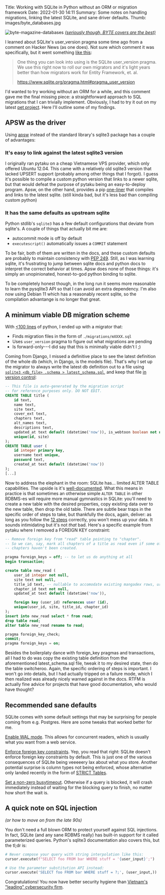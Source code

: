 Title: Working with SQLite in Python without an ORM or migration framework
Date: 2022-01-30 14:11
Summary: Some notes on handling migrations, linking the latest SQLite,
         and sane driver defaults.
Thumb: images/byte_databases.jpg

![byte-magazine-databases](/images/byte_databases.jpg "")
_[(seriously though, BYTE covers are the best)][18]_


I learned about SQLite's user_version pragma some time ago from a comment on
Hacker News (as one does). Not sure which comment it was specifically, but it
went something [like this][1]:

> One thing you can look into using is the SQLite user_version pragma.
> We use this right now to roll our own migrators and it's light years
> better than how migrators work for Entity Framework, et. al.
>
> <https://www.sqlite.org/pragma.html#pragma_user_version>

I'd wanted to try working without an ORM for a while, and this comment gave me
the final missing piece: a straightforward approach to SQL migrations that I
can trivially implement. Obviously, I had to try it out on my latest [pet
project][2]. Here I'll outline some of my findings.

## APSW as the driver

Using [apsw][5] instead of the standard library's sqlite3 package has a couple
of advantages:

### It's easy to link against the latest sqlite3 version

I originally ran pytaku on a cheap Vietnamese VPS provider, which only offered
Ubuntu 12.04. This came with a relatively old sqlite3 version that lacked
UPSERT support (probably among other things that I forgot). I guess it's
possible to compile a custom python version that links to a newer sqlite, but
that would defeat the purpose of pytaku being an easy-to-deploy program. Apsw,
on the other hand, provides a pip [one-liner][4] that compiles and links to the
latest sqlite. (still kinda bad, but it's less bad than compiling custom
python)

### It has the same defaults as upstream sqlite

Python stdlib's `sqlite3` has a few default configurations that deviate from
sqlite's. A couple of things that actually bit me are:

- autocommit mode is off by default
- `executescript()` automatically issues a `COMMIT` statement

To be fair, both of them are written in the docs, and these custom defaults are
probably to maintain consistency with [PEP 249][6]. Still, as I was learning
sqlite, it's frustrating to jump between sqlite docs and python docs to
interpret the correct behavior at times. Apsw does none of those things: it's
simply an unopinionated, honest-to-god python binding to sqlite.

To be completely honest though, in the long run it seems more reasonable to
learn the pysqlite3 API so that I can avoid an extra dependency. I'm also now
using Debian 11 which has a reasonably recent sqlite, so the compilation
advantange is no longer that great.

## A minimum viable DB migration scheme

With [<100 lines][7] of python, I ended up with a migrator that:

- Finds migration files in the form of `./migrations/mXXXX.sql`
- Uses `user_version` pragma to figure out what migrations are pending
- Is forward-only---I did say that this is minimally viable didn't I ;)

Coming from Django, I missed a definitive place to see the latest definition of
the whole db (which, in Django, is the models file). That's why I set up the
migrator to always write the latest db definition out to a file using
[`sqlite3 <db_file> .schema > latest_schema.sql`][8], and keep that file [in
version control][9]:

```sql
-- This file is auto-generated by the migration script
-- for reference purposes only. DO NOT EDIT.
CREATE TABLE title (
    id text,
    name text,
    site text,
    cover_ext text,
    chapters text,
    alt_names text,
    descriptions text,
    updated_at text default (datetime('now')), is_webtoon boolean not null default false, descriptions_format text not null default 'text',
    unique(id, site)
);
CREATE TABLE user (
    id integer primary key,
    username text unique,
    password text,
    created_at text default (datetime('now'))
);
[...]
```

Now to address the elephant in the room: SQLite has... limited ALTER TABLE
capabilities. The upside is it's [well-documented][10]. What this means in
practice is that sometimes an otherwise simple `ALTER TABLE` in other RDBMS-es
will require more manual gymnastics in SQLite: you'll need to create a new
table with the desired properties, copy existing data over to the new table,
then drop the old table. There are subtle bear traps in the specific order of
steps to take, but thankfully the docs, again, deliver: as long as you
follow the [12 steps][15] correctly, you won't mess up your data. It sounds
intimidating but it's not _that_ bad. Here's a specific example from pytaku
where I removed a FOREIGN KEY constraint:

```sql
-- Remove foreign key from "read" table pointing to "chapter".
-- So we can, say, mark all chapters of a title as read even if some of those
-- chapters haven't been created.

pragma foreign_keys = off; -- to let us do anything at all
begin transaction;

create table new_read (
    user_id integer not null,
    site text not null,
    title_id text, -- nullable to accomodate existing mangadex rows, urgh.
    chapter_id text not null,
    updated_at text default (datetime('now')),

    foreign key (user_id) references user (id),
    unique(user_id, site, title_id, chapter_id)
);
insert into new_read select * from read;
drop table read;
alter table new_read rename to read;

pragma foreign_key_check;
commit;
pragma foreign_keys = on;
```

Besides the boilerplaty dance with foreign_key pragmas and transactions, all I
had to do was copy the existing table definition from the aforementioned
latest_schema.sql file, tweak it to my desired state, then do the table
switcheroo. Again, the specific ordering of steps is important. I won't go into
details, but I had actually tripped on a failure mode, which I then realized
was already nicely warned against in the docs. RTFM is actually fine advice for
projects that have good documentation, who would have thought?

## Recommended sane defaults

SQLite comes with some default settings that may be surprising for people
coming from e.g. Postgres. Here are some tweaks that worked better for me.

[Enable WAL mode][11]. This allows for concurrent readers, which is usually
what you want from a web service.

[Enforce foreign key constraints][12]. Yep, you read that right: SQLite
doesn't enforce foreign key constraints by default. This is just one of the
various consequences of SQLite being veeeeery lax about what you store. Another
potential surprise is column types not being enforced, whose alternative only
landed recently in the form of [STRICT Tables][13].

[Set a non-zero busytimeout][14]. Otherwise if a query is blocked, it will
crash immediately instead of waiting for the blocking query to finish, no
matter how short the wait is.

## A quick note on SQL injection

_(or how to move on from the late 90s)_

You don't need a full blown ORM to protect yourself against SQL injections. In
fact, SQLite (and any sane RDBMS really) has built-in support for it called
parameterized queries. Python's sqlite3 documentation also covers this, but the
tl;dr is:

```python
# Never compose your query with string interpolation like this:
cursor.execute(f"SELECT foo FROM bar WHERE stuff = '{user_input}';")

# Use the parameter substitution API instead:
cursor.execute('SELECT foo FROM bar WHERE stuff = ?;', (user_input,))
```

Congratulations! You now have better security hygiene than [Vietnam's "leading"
cybersecurity firm][16].

[1]: https://news.ycombinator.com/item?id=23510382
[2]: https://sr.ht/~nhanb/pytaku/
[4]: https://rogerbinns.github.io/apsw/download.html#i-really-want-to-use-pip
[5]: https://rogerbinns.github.io/apsw/
[6]: https://www.python.org/dev/peps/pep-0249/
[7]: https://github.com/nhanb/pytaku/blob/65a6c08128ebbc2b7d33a6b043798c69ac7dfebe/src/pytaku/database/migrator.py
[8]: https://github.com/nhanb/pytaku/blob/65a6c08128ebbc2b7d33a6b043798c69ac7dfebe/src/pytaku/database/migrator.py#L44-L51
[9]: https://github.com/nhanb/pytaku/blob/65a6c08128ebbc2b7d33a6b043798c69ac7dfebe/src/pytaku/database/migrations/latest_schema.sql
[10]: https://www.sqlite.org/lang_altertable.html
[11]: https://sqlite.org/wal.html
[12]: https://www.sqlite.org/pragma.html#pragma_foreign_keys
[13]: https://www.sqlite.org/stricttables.html
[14]: https://www.sqlite.org/c3ref/busy_timeout.html
[15]: https://www.sqlite.org/lang_altertable.html#otheralter
[16]: https://vnhacker.blogspot.com/2021/08/bkav-bi-hack-nhu-nao.html
[18]: https://archive.org/details/byte-magazine
